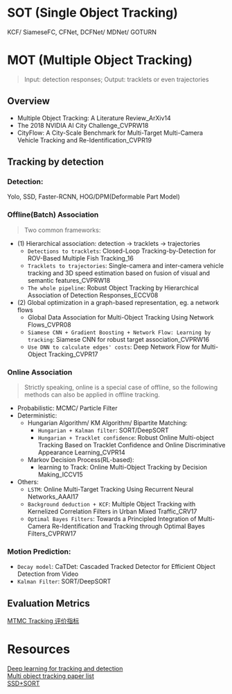 # SOT (Single Object Tracking)
KCF/ SiameseFC, CFNet, DCFNet/ MDNet/ GOTURN

# MOT (Multiple Object Tracking)
> Input: detection responses; Output: tracklets or even trajectories
## Overview
* Multiple Object Tracking: A Literature Review_ArXiv14  
* The 2018 NVIDIA AI City Challenge_CVPRW18  
* CityFlow: A City-Scale Benchmark for Multi-Target Multi-Camera Vehicle Tracking and Re-Identification_CVPR19  

## Tracking by detection 
### Detection: 
Yolo, SSD, Faster-RCNN, HOG/DPM(Deformable Part Model)  
### Offline(Batch) Association
> Two common frameworks:
* (1) Hierarchical association: detection -> tracklets -> trajectories
    * `Detections to tracklets`: Closed-Loop Tracking-by-Detection for ROV-Based Multiple Fish Tracking_16
    * `Tracklets to trajectories`: Single-camera and inter-camera vehicle tracking and 3D speed estimation based on fusion of visual and semantic features_CVPRW18
    * `The whole pipeline`: Robust Object Tracking by Hierarchical Association of Detection Responses_ECCV08
* (2) Global optimization in a graph-based representation, eg. a network flows  
    * Global Data Association for Multi-Object Tracking Using Network Flows_CVPR08  
    * `Siamese CNN + Gradient Boosting + Network Flow: Learning by tracking`: Siamese CNN for robust target association_CVPRW16  
    * `Use DNN to calculate edges' costs`: Deep Network Flow for Multi-Object Tracking_CVPR17

### Online Association
> Strictly speaking, online is a special case of offline, so the following methods can also be applied in offline tracking.
* Probabilistic: MCMC/ Particle Filter
* Deterministic:
   * Hungarian Algorithm/ KM Algorithm/ Bipartite Matching: 
      * `Hungarian + Kalman filter`: SORT/DeepSORT  
      * `Hungarian + Tracklet confidence`: Robust Online Multi-object Tracking Based on Tracklet Confidence and Online Discriminative Appearance Learning_CVPR14
   * Markov Decision Process(RL-based): 
      * learning to Track: Online Multi-Object Tracking by Decision Making_ICCV15
* Others:  
   * `LSTM`: Online Multi-Target Tracking Using Recurrent Neural Networks_AAAI17  
   * `Background deduction + KCF`: Multiple Object Tracking with Kernelized  Correlation Filters in Urban Mixed Traffic_CRV17  
   * `Optimal Bayes Filters`: Towards a Principled Integration of Multi-Camera  Re-Identification and Tracking through Optimal Bayes Filters_CVPRW17  

### Motion Prediction:  
* `Decay model`: CaTDet: Cascaded Tracked Detector for Efficient Object Detection from Video  
* `Kalman Filter`: SORT/DeepSORT

## Evaluation Metrics
[MTMC Tracking 评价指标](https://zhuanlan.zhihu.com/p/35391826)

# Resources
[Deep learning for tracking and detection](https://github.com/abhineet123/Deep-Learning-for-Tracking-and-Detection)  
[Multi object tracking paper list](https://github.com/SpyderXu/multi-object-tracking-paper-list)  
[SSD+SORT](https://github.com/SpyderXu/ssd_sort)
